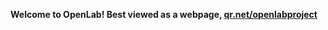 **Welcome to OpenLab!  Best viewed as a webpage, [qr.net/openlabproject](https://qr.net/openlabproject)**
